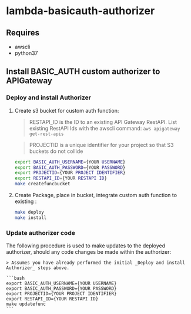 # lambda-basicauth-authorizer

## Requires

- awscli
- python37


## Install BASIC_AUTH custom authorizer to APIGateway

### Deploy and install Authorizer

1. Create s3 bucket for custom auth function:

    > RESTAPI_ID is the ID to an existing API Gateway RestAPI.
    > List existing RestAPI Ids with the awscli command:
    > `aws apigateway get-rest-apis`

    > PROJECTID is a unique identifier for your project so that S3 buckets do not collide

    ```bash
    export BASIC_AUTH_USERNAME={YOUR USERNAME}
    export BASIC_AUTH_PASSWORD={YOUR PASSWORD}
    export PROJECTID={YOUR PROJECT IDENTIFIER}
    export RESTAPI_ID={YOUR RESTAPI ID}
    make createfuncbucket
    ```

2. Create Package, place in bucket, integrate custom auth function to existing :

    ```bash
    make deploy
    make install
    ```

### Update authorizer code

The following procedure is used to make updates to the deployed authorizer, should any code changes be made within the authorizer:

    > Assumes you have already performed the initial _Deploy and install Authorizer_ steps above.

    ```bash
    export BASIC_AUTH_USERNAME={YOUR USERNAME}
    export BASIC_AUTH_PASSWORD={YOUR PASSWORD}
    export PROJECTID={YOUR PROJECT IDENTIFIER}
    export RESTAPI_ID={YOUR RESTAPI ID}
    make updatefunc
    ```